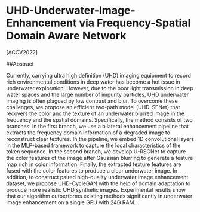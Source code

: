 # UHD-Underwater-Image-Enhancement via Frequency-Spatial Domain Aware Network
[ACCV2022] 

##Abstract

Currently, carrying ultra high definition (UHD) imaging equipment to record rich environmental conditions in deep water has become a hot issue in underwater exploration. However, due to the poor light transmission in deep water spaces and the large number of impurity particles, UHD underwater imaging is often plagued by low contrast and blur. To overcome these challenges, we propose an efficient two-path model (UHD-SFNet) that recovers the color and the texture of an underwater blurred image in the frequency and the spatial domains. Specifically, the method consists of two branches: in the first branch, we use a bilateral enhancement pipeline that extracts the frequency domain information of a degraded image to reconstruct clear textures. In the pipeline, we embed 1D convolutional layers in the MLP-based framework to capture the local characteristics of the token sequence. In the second branch, we develop U-RSGNet to capture the color features of the image after Gaussian blurring to generate a feature map rich in color information. Finally, the extracted texture features are fused with the color features to produce a clear underwater image. In addition, to construct paired high-quality underwater image enhancement dataset, we propose UHD-CycleGAN with the help of domain adaptation to produce more realistic UHD synthetic images. Experimental results show that our algorithm outperforms existing methods significantly in underwater image enhancement on a single GPU with 24G RAM.
